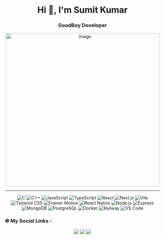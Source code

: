 <h1 align="center">Hi 👋, I'm Sumit Kumar</h1>
<h3 align="center">GoodBoy Developer</h3>

<p align="center">
<img width="500" height="500" alt="image" src="https://i.pinimg.com/originals/ef/78/ab/ef78ab78dfd55dd03a51c6ce54fb393b.gif" />  
</p>

---

<p align="center">
  <img src="https://img.shields.io/badge/C-%2300599C.svg?style=plastic&logo=c&logoColor=white" alt="C" />
  <img src="https://img.shields.io/badge/C++-%2300599C.svg?style=plastic&logo=c%2B%2B&logoColor=white" alt="C++" />
  <img src="https://img.shields.io/badge/JavaScript-%23323330.svg?style=plastic&logo=javascript&logoColor=%23F7DF1E" alt="JavaScript" />
  <img src="https://img.shields.io/badge/TypeScript-%23007ACC.svg?style=plastic&logo=typescript&logoColor=white" alt="TypeScript" />
  <img src="https://img.shields.io/badge/React-%2320232a.svg?style=plastic&logo=react&logoColor=%2361DAFB" alt="React" />
  <img src="https://img.shields.io/badge/Next.js-000000.svg?style=plastic&logo=next.js&logoColor=white" alt="Next.js" />
  <img src="https://img.shields.io/badge/Vite-%23646CFF.svg?style=plastic&logo=vite&logoColor=white" alt="Vite" />
  <img src="https://img.shields.io/badge/Tailwind_CSS-%2338B2E8.svg?style=plastic&logo=tailwind-css&logoColor=white" alt="Tailwind CSS" />
  <img src="https://img.shields.io/badge/Framer--Motion-%23000000.svg?style=plastic&logo=framer&logoColor=white" alt="Framer Motion" />
  <img src="https://img.shields.io/badge/React_Native-%2320232a.svg?style=plastic&logo=react&logoColor=%2361DAFB" alt="React Native" />
  <img src="https://img.shields.io/badge/Node.js-339933?style=plastic&logo=node.js&logoColor=white" alt="Node.js" />
  <img src="https://img.shields.io/badge/Express.js-%23404d59.svg?style=plastic&logo=express&logoColor=white" alt="Express" />
  <img src="https://img.shields.io/badge/MongoDB-%234ea94b.svg?style=plastic&logo=mongodb&logoColor=white" alt="MongoDB" />
  <img src="https://img.shields.io/badge/PostgreSQL-%23336791.svg?style=plastic&logo=postgresql&logoColor=white" alt="PostgreSQL" />
  <img src="https://img.shields.io/badge/Docker-%232496ED.svg?style=plastic&logo=docker&logoColor=white" alt="Docker" />
  <img src="https://img.shields.io/badge/Railway-%230B0D0E.svg?style=plastic&logo=railway&logoColor=white" alt="Railway" />
  <img src="https://img.shields.io/badge/VS_Code-0078D4?style=plastic&logo=visual%20studio%20code&logoColor=white" alt="VS Code" />
</p>



### 🌐 My Social Links - 

<p align="center">
  <a href="https://github.com/sumitkumar"><img src="https://img.shields.io/badge/GitHub-%2312100E.svg?style=plastic&logo=github&logoColor=white" /></a>
  <a href="https://linkedin.com/in/sumitkumar"><img src="https://img.shields.io/badge/LinkedIn-%230077B5.svg?style=plastic&logo=linkedin&logoColor=white" /></a>
  <a href="mailto:sumit@example.com"><img src="https://img.shields.io/badge/Email-D14836?style=plastic&logo=gmail&logoColor=white" /></a>
</p>
